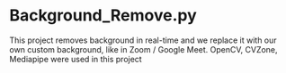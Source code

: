 # Background_Remove.py
This project removes background in real-time and we replace it with our own custom background, like in Zoom / Google Meet. OpenCV, CVZone, Mediapipe were used in this project

